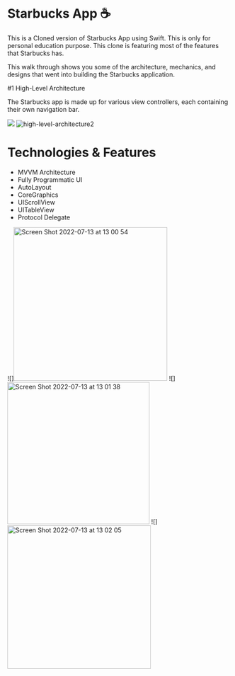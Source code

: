 # Starbucks App ☕
This is a Cloned version of Starbucks App using Swift. This is only for personal education purpose.
This clone is featuring most of the features that Starbucks has.


This walk through shows you some of the architecture, mechanics, and designs that went into building the Starbucks application.

#1 High-Level Architecture

The Starbucks app is made up for various view controllers, each containing their own navigation bar.

![](https://user-images.githubusercontent.com/89012665/178704528-42ec54a5-ff80-41b5-bfeb-9d13a64a1510.png)
![high-level-architecture2](https://user-images.githubusercontent.com/89012665/178704762-4f77a5a3-457d-45ec-9a77-46d3b026fdc5.png)
# Technologies & Features

- MVVM Architecture
- Fully Programmatic UI
- AutoLayout
- CoreGraphics
- UIScrollView
- UITableView
- Protocol Delegate


![]<img width="347" alt="Screen Shot 2022-07-13 at 13 00 54" src="https://user-images.githubusercontent.com/89012665/178707850-1c5a9812-01a9-4c64-9f74-7d9316e8ae27.png">
![]<img width="321" alt="Screen Shot 2022-07-13 at 13 01 38" src="https://user-images.githubusercontent.com/89012665/178707866-2e431b20-bca9-48b0-b416-b4529f4f2767.png">
![]<img width="324" alt="Screen Shot 2022-07-13 at 13 02 05" src="https://user-images.githubusercontent.com/89012665/178707873-2720a3a3-dade-4401-bb98-890762de6a4a.png">
